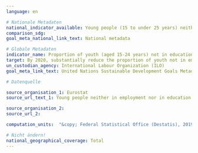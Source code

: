 ```yaml
---
language: en

# Nationale Metadaten
national_indicator_available: Young people (15 to under 25 years) neither in employment nor in education and training  (NEET rates)
comparison_sdg:
goal_meta_national_link_text: National metadata

# Globale Metadaten
indicator_name: Proportion of youth (aged 15-24 years) not in education, employment or training
target: By 2020, substantially reduce the proportion of youth not in employment, education or training
un_custodian_agency: International Labour Organization (ILO)
goal_meta_link_text: United Nations Sustainable Development Goals Metadata

# Datenquelle

source_organisation_1: Eurostat
source_url_text_1: Young people neither in employment nor in education and training

source_organisation_2:
source_url_2:

computation_units:  "&copy; Federal Statistical Office (Destatis), 2019"

# Nicht ändern!
national_geographical_coverage: Total
---
```

